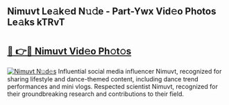 ## Nimuvt Le𝚊k𝚎d N𝚞𝚍e - Part-Ywx Vid𝚎o Photos Le𝚊ks kTRvT

# <h2><a href="http://fbea5u.evod.top/?m=Nimuvt">🔗 👉🔴 Nimuvt Vid𝚎o Ph𝚘t𝚘s</a></h2>

[![Nimuvt N𝚞d𝚎s](https://i.imgur.com/8V9OHl7.gif)](http://fbea5u.evod.top/?m=Nimuvt)
Influential social media influencer Nimuvt, recognized for sharing lifestyle and dance-themed content, including dance trend performances and mini vlogs. Respected scientist Nimuvt, recognized for their groundbreaking research and contributions to their field. 
